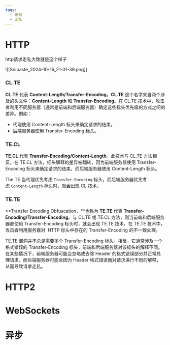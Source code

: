 ```yaml
---
tags:
  - 漏洞
  - 走私
---
```


# HTTP

http请求走私大致就是这个样子

![[Snipaste_2024-10-16_21-31-39.png]]
### CL.TE 

**CL.TE** 代表 **Content-Length/Transfer-Encoding**。**CL.TE** 这个名字来自两个涉及的头文件：**Content-Length** 和 **Transfer-Encoding**。在 CL.TE 技术中，攻击者利用不同服务器（通常是前端和后端服务器）确定这些标头优先级的方式之间的差异。例如：
- 代理使用 Content-Length 标头来确定请求的结束。
- 后端服务器使用 Transfer-Encoding 标头。


### TE.CL

**TE.CL** 代表 **Transfer-Encoding/Content-Length**。此技术与 CL.TE 方法相反。在 TE.CL 方法，标头解释的差异被翻转，因为前端服务器使用 Transfer-Encoding 标头来确定请求的结束，而后端服务器使用 Content-Length 标头。

The TE.当代理优先考虑 `Transfer-Encoding` 标头，而后端服务器优先考虑 `Content-Length` 标头时，就会出现 CL 技术。

### TE.TE

**Transfer Encoding Obfuscation，**也称为 **TE.TE** 代表 **Transfer-Encoding/Transfer-Encoding**。与 CL.TE 或 TE.CL 方法，则当前端和后端服务器都使用 Transfer-Encoding 标头时，就会出现 TE.TE 技术。在 TE.TE 技术中，攻击者利用服务器对  HTTP 标头中存在的 Transfer-Encoding 的不一致处理。

TE.TE 漏洞并不总是需要多个 Transfer-Encoding 标头。相反，它通常涉及一个格式错误的 Transfer-Encoding 标头，前端和后端服务器对该标头的解释不同。在某些情况下，前端服务器可能会忽略或去除 Header 的格式错误部分并正常处理请求，而后端服务器可能会因为 Header 格式错误而对请求进行不同的解释，从而导致请求走私。


# HTTP2


# WebSockets



# 异步


